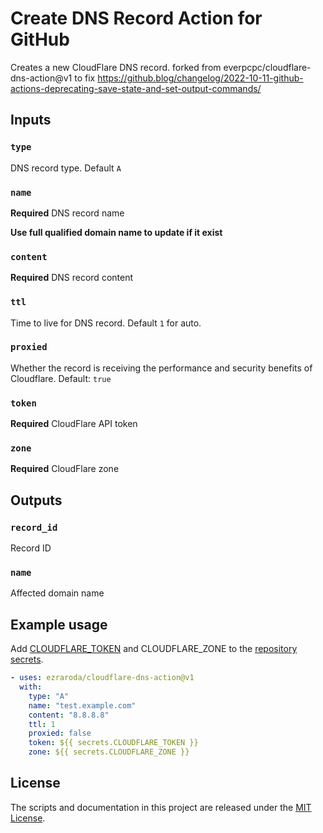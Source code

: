 # Create DNS Record Action for GitHub

Creates a new CloudFlare DNS record.
forked from everpcpc/cloudflare-dns-action@v1 to fix https://github.blog/changelog/2022-10-11-github-actions-deprecating-save-state-and-set-output-commands/

## Inputs

### `type`

DNS record type. Default `A`

### `name`

**Required** DNS record name

**Use full qualified domain name to update if it exist**

### `content`

**Required** DNS record content

### `ttl`

Time to live for DNS record. Default `1` for auto.

### `proxied`

Whether the record is receiving the performance and security benefits of Cloudflare. Default: `true`

### `token`

**Required** CloudFlare API token

### `zone`

**Required** CloudFlare zone

## Outputs

### `record_id`

Record ID

### `name`

Affected domain name

## Example usage

Add [CLOUDFLARE_TOKEN](https://developers.cloudflare.com/api/tokens/create) and CLOUDFLARE_ZONE to the [repository secrets](https://docs.github.com/en/actions/configuring-and-managing-workflows/creating-and-storing-encrypted-secrets).

```yaml
- uses: ezraroda/cloudflare-dns-action@v1
  with:
    type: "A"
    name: "test.example.com"
    content: "8.8.8.8"
    ttl: 1
    proxied: false
    token: ${{ secrets.CLOUDFLARE_TOKEN }}
    zone: ${{ secrets.CLOUDFLARE_ZONE }}
```

## License

The scripts and documentation in this project are released under the [MIT License](LICENSE).
